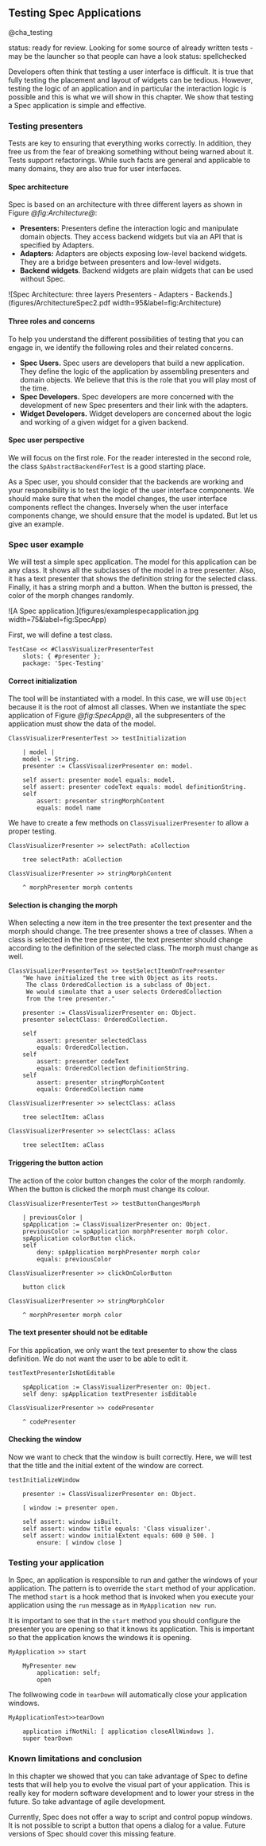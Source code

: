 ## Testing Spec Applications
@cha_testing

status: ready for review. Looking for some source of already written tests - may be the launcher so that people can have a look
status: spellchecked

Developers often think that testing a user interface is difficult. It is true that fully testing the placement and layout of widgets can be tedious. However, testing the logic of an application and in particular the interaction logic is possible and this is what we will show in this chapter. We show that testing a Spec application is simple and effective.


### Testing presenters

Tests are key to ensuring that everything works correctly. In addition, they free us from the fear of breaking something without being warned about it. Tests support refactorings. While such facts are general and applicable to many domains, they are also true for user interfaces.



#### Spec architecture


Spec is based on an architecture with three different layers as shown in Figure *@fig:Architecture@*:
- **Presenters:** Presenters define the interaction logic and manipulate domain objects. They access backend widgets but via an API that is specified by Adapters.
- **Adapters:** Adapters are objects exposing low-level backend widgets. They are a bridge between presenters and low-level widgets.
- **Backend widgets**. Backend widgets are plain widgets that can be used without Spec.


![Spec Architecture: three layers Presenters - Adapters - Backends.](figures/ArchitectureSpec2.pdf width=95&label=fig:Architecture)

#### Three roles and concerns

To help you understand the different possibilities of testing that you can engage in, we identify the following roles and their related concerns.

- **Spec Users.** Spec users are developers that build a new application. They define the logic of the application by assembling presenters and domain objects. We believe that this is the role that you will play most of the time.
- **Spec Developers.** Spec developers are more concerned with the development of new Spec presenters and their link with the adapters.
- **Widget Developers.** Widget developers are concerned about the logic and working of a given widget for a given backend.

#### Spec user perspective

We will focus on the first role. For the reader interested in the second role, the class `SpAbstractBackendForTest` is a good starting place.

As a Spec user, you should consider that the backends are working and your responsibility is to test the logic of the user interface components.
We should make sure that when the model changes, the user interface components reflect the changes.
Inversely when the user interface components change, we should ensure that the model is updated.
But let us give an example.


### Spec user example


We will test a simple spec application. The model for this application can be any class. It shows all the subclasses of the model in a tree presenter. Also, it has a text presenter that shows the definition string for the selected class. Finally, it has a string morph and a button. When the button is pressed, the color of the morph changes randomly.

![A Spec application.](figures/examplespecapplication.jpg width=75&label=fig:SpecApp)

First, we will define a test class.

```
TestCase << #ClassVisualizerPresenterTest
    slots: { #presenter };
    package: 'Spec-Testing'
```

#### Correct initialization


The tool will be instantiated with a model. In this case, we will use `Object` because it is the root of almost all classes. When we instantiate the spec application of Figure *@fig:SpecApp@*, all the subpresenters of the application must show the data of the model.

```
ClassVisualizerPresenterTest >> testInitialization

    | model |
    model := String.
    presenter := ClassVisualizerPresenter on: model.

    self assert: presenter model equals: model.
    self assert: presenter codeText equals: model definitionString.
    self
        assert: presenter stringMorphContent
        equals: model name
```

We have to create a few methods on `ClassVisualizerPresenter` to allow a proper testing.
```
ClassVisualizerPresenter >> selectPath: aCollection

    tree selectPath: aCollection
```

```
ClassVisualizerPresenter >> stringMorphContent

    ^ morphPresenter morph contents
```


#### Selection is changing the morph


When selecting a new item in the tree presenter the text presenter and the morph should change.
The tree presenter shows a tree of classes.
When a class is selected in the tree presenter, the text presenter should change according to the definition of the selected class.
The morph must change as well.

```
ClassVisualizerPresenterTest >> testSelectItemOnTreePresenter
    "We have initialized the tree with Object as its roots.
     The class OrderedCollection is a subclass of Object.
     We would simulate that a user selects OrderedCollection
     from the tree presenter."

    presenter := ClassVisualizerPresenter on: Object.
    presenter selectClass: OrderedCollection.

    self
        assert: presenter selectedClass
        equals: OrderedCollection.
    self
        assert: presenter codeText
        equals: OrderedCollection definitionString.
    self
        assert: presenter stringMorphContent
        equals: OrderedCollection name
```

```
ClassVisualizerPresenter >> selectClass: aClass

    tree selectItem: aClass
```

```
ClassVisualizerPresenter >> selectClass: aClass

    tree selectItem: aClass
```


#### Triggering the button action


The action of the color button changes the color of the morph randomly.
When the button is clicked the morph must change its colour.

```
ClassVisualizerPresenterTest >> testButtonChangesMorph

    | previousColor |
    spApplication := ClassVisualizerPresenter on: Object.
    previousColor := spApplication morphPresenter morph color.
    spApplication colorButton click.
    self
        deny: spApplication morphPresenter morph color
        equals: previousColor
```

```
ClassVisualizerPresenter >> clickOnColorButton

    button click
```

```
ClassVisualizerPresenter >> stringMorphColor

    ^ morphPresenter morph color
```



#### The text presenter should not be editable


For this application, we only want the text presenter to show the class definition.
We do not want the user to be able to edit it.

```
testTextPresenterIsNotEditable

    spApplication := ClassVisualizerPresenter on: Object.
    self deny: spApplication textPresenter isEditable
```

```
ClassVisualizerPresenter >> codePresenter

    ^ codePresenter
```

#### Checking the window

Now we want to check that the window is built correctly. Here, we will test that the title and the initial extent of the window are correct.

```
testInitializeWindow

    presenter := ClassVisualizerPresenter on: Object.

    [ window := presenter open.

    self assert: window isBuilt.
    self assert: window title equals: 'Class visualizer'.
    self assert: window initialExtent equals: 600 @ 500. ]
        ensure: [ window close ]
```

### Testing your application

In Spec, an application is responsible to run and gather the windows of your application. The pattern is to override the `start` method of your application. The method `start` is a hook method that is invoked when you execute your application using the `run` message as in `MyApplication new run`.

It is important to see that in the `start` method you should configure the presenter you are opening so that it knows its application. This is important so that the application knows the windows it is opening.

```
MyApplication >> start

    MyPresenter new
        application: self;
        open
````

The follwowing code in `tearDown` will automatically close your application windows.

```
MyApplicationTest>>tearDown

	application ifNotNil: [ application closeAllWindows ].
	super tearDown
```

### Known limitations and conclusion

In this chapter we showed that you can take advantage of Spec to define tests that will help you to evolve the visual part of your application. This is really key for modern software development and to lower your stress in the future. So take advantage of agile development.

Currently, Spec does not offer a way to script and control popup windows. It is not possible to script a button that opens a dialog for a value. Future versions of Spec should cover this missing feature.
